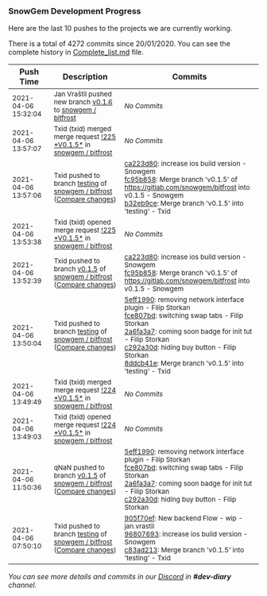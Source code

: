 
### SnowGem Development Progress

Here are the last 10 pushes to the projects we are currently working.

There is a total of 4272 commits since 20/01/2020. You can see the complete history in
 [Complete_list.md](Complete_list.md) file.

| Push Time | Description | Commits |
| --- | --- | --- |
| <sub>2021-04-06 15:32:04</sub> | <sub>Jan Vraštil pushed new branch [v0\.1\.6](https://gitlab.com/snowgem/bitfrost/commits/v0.1.6) to [snowgem / bitfrost](https://gitlab.com/snowgem/bitfrost)</sub> | <sub>_No Commits_</sub> |
| <sub>2021-04-06 13:57:07</sub> | <sub>Txid (txid) merged merge request [\!225 \*V0\.1\.5\*](https://gitlab.com/snowgem/bitfrost/-/merge_requests/225) in [snowgem / bitfrost](https://gitlab.com/snowgem/bitfrost)</sub> | <sub>_No Commits_</sub> |
| <sub>2021-04-06 13:57:06</sub> | <sub>Txid pushed to branch [testing](https://gitlab.com/snowgem/bitfrost/commits/testing) of [snowgem / bitfrost](https://gitlab.com/snowgem/bitfrost) ([Compare changes](https://gitlab.com/snowgem/bitfrost/compare/8ddcb41eec1731dadf551b362a43d5bba8a4db9e...b32eb9cef0b5f37e69fba7a2705db4233753c547))</sub> | <sub>[ca223d80](https://gitlab.com/snowgem/bitfrost/-/commit/ca223d80891b8ea55830a7077ba7c051d9aa79a0): increase ios build version - Snowgem<br>[fc95b858](https://gitlab.com/snowgem/bitfrost/-/commit/fc95b8582bee24d8cc0dee31f82e3faeee8e7fbc): Merge branch 'v0.1.5' of https://gitlab.com/snowgem/bitfrost into v0.1.5 - Snowgem<br>[b32eb9ce](https://gitlab.com/snowgem/bitfrost/-/commit/b32eb9cef0b5f37e69fba7a2705db4233753c547): Merge branch 'v0.1.5' into 'testing' - Txid</sub> |
| <sub>2021-04-06 13:53:38</sub> | <sub>Txid (txid) opened merge request [\!225 \*V0\.1\.5\*](https://gitlab.com/snowgem/bitfrost/-/merge_requests/225) in [snowgem / bitfrost](https://gitlab.com/snowgem/bitfrost)</sub> | <sub>_No Commits_</sub> |
| <sub>2021-04-06 13:52:39</sub> | <sub>Txid pushed to branch [v0\.1\.5](https://gitlab.com/snowgem/bitfrost/commits/v0.1.5) of [snowgem / bitfrost](https://gitlab.com/snowgem/bitfrost) ([Compare changes](https://gitlab.com/snowgem/bitfrost/compare/c292a30d1a31c36a0fb2e1a9573f7293cb3c3ff5...fc95b8582bee24d8cc0dee31f82e3faeee8e7fbc))</sub> | <sub>[ca223d80](https://gitlab.com/snowgem/bitfrost/-/commit/ca223d80891b8ea55830a7077ba7c051d9aa79a0): increase ios build version - Snowgem<br>[fc95b858](https://gitlab.com/snowgem/bitfrost/-/commit/fc95b8582bee24d8cc0dee31f82e3faeee8e7fbc): Merge branch 'v0.1.5' of https://gitlab.com/snowgem/bitfrost into v0.1.5 - Snowgem</sub> |
| <sub>2021-04-06 13:50:04</sub> | <sub>Txid pushed to branch [testing](https://gitlab.com/snowgem/bitfrost/commits/testing) of [snowgem / bitfrost](https://gitlab.com/snowgem/bitfrost) ([Compare changes](https://gitlab.com/snowgem/bitfrost/compare/c83ad21324844a4fe78587b88e680cebe380a512...8ddcb41eec1731dadf551b362a43d5bba8a4db9e))</sub> | <sub>[5eff1990](https://gitlab.com/snowgem/bitfrost/-/commit/5eff1990f32542a0e8c6fc1999e74af57b0d78de): removing network interface plugin - Filip Storkan<br>[fce807bd](https://gitlab.com/snowgem/bitfrost/-/commit/fce807bd1398a767b769afdc67c5d5872e99bfd0): switching swap tabs - Filip Storkan<br>[2a6fa3a7](https://gitlab.com/snowgem/bitfrost/-/commit/2a6fa3a7dfb84e7d87c38127f7aea346d791c043): coming soon badge for init tut - Filip Storkan<br>[c292a30d](https://gitlab.com/snowgem/bitfrost/-/commit/c292a30d1a31c36a0fb2e1a9573f7293cb3c3ff5): hiding buy button - Filip Storkan<br>[8ddcb41e](https://gitlab.com/snowgem/bitfrost/-/commit/8ddcb41eec1731dadf551b362a43d5bba8a4db9e): Merge branch 'v0.1.5' into 'testing' - Txid</sub> |
| <sub>2021-04-06 13:49:49</sub> | <sub>Txid (txid) merged merge request [\!224 \*V0\.1\.5\*](https://gitlab.com/snowgem/bitfrost/-/merge_requests/224) in [snowgem / bitfrost](https://gitlab.com/snowgem/bitfrost)</sub> | <sub>_No Commits_</sub> |
| <sub>2021-04-06 13:49:03</sub> | <sub>Txid (txid) opened merge request [\!224 \*V0\.1\.5\*](https://gitlab.com/snowgem/bitfrost/-/merge_requests/224) in [snowgem / bitfrost](https://gitlab.com/snowgem/bitfrost)</sub> | <sub>_No Commits_</sub> |
| <sub>2021-04-06 11:50:36</sub> | <sub>qNaN pushed to branch [v0\.1\.5](https://gitlab.com/snowgem/bitfrost/commits/v0.1.5) of [snowgem / bitfrost](https://gitlab.com/snowgem/bitfrost) ([Compare changes](https://gitlab.com/snowgem/bitfrost/compare/96807693522b07ef6bf99c55bd900921550b8d94...c292a30d1a31c36a0fb2e1a9573f7293cb3c3ff5))</sub> | <sub>[5eff1990](https://gitlab.com/snowgem/bitfrost/-/commit/5eff1990f32542a0e8c6fc1999e74af57b0d78de): removing network interface plugin - Filip Storkan<br>[fce807bd](https://gitlab.com/snowgem/bitfrost/-/commit/fce807bd1398a767b769afdc67c5d5872e99bfd0): switching swap tabs - Filip Storkan<br>[2a6fa3a7](https://gitlab.com/snowgem/bitfrost/-/commit/2a6fa3a7dfb84e7d87c38127f7aea346d791c043): coming soon badge for init tut - Filip Storkan<br>[c292a30d](https://gitlab.com/snowgem/bitfrost/-/commit/c292a30d1a31c36a0fb2e1a9573f7293cb3c3ff5): hiding buy button - Filip Storkan</sub> |
| <sub>2021-04-06 07:50:10</sub> | <sub>Txid pushed to branch [testing](https://gitlab.com/snowgem/bitfrost/commits/testing) of [snowgem / bitfrost](https://gitlab.com/snowgem/bitfrost) ([Compare changes](https://gitlab.com/snowgem/bitfrost/compare/52a970a99da087e5ef5112a46f0dbf5504bb8afe...c83ad21324844a4fe78587b88e680cebe380a512))</sub> | <sub>[905f70ef](https://gitlab.com/snowgem/bitfrost/-/commit/905f70ef2a056c2ffb544f184dc383db8bbd9e1f): New backend Flow - wip - jan.vrastil<br>[96807693](https://gitlab.com/snowgem/bitfrost/-/commit/96807693522b07ef6bf99c55bd900921550b8d94): increase ios build version - Snowgem<br>[c83ad213](https://gitlab.com/snowgem/bitfrost/-/commit/c83ad21324844a4fe78587b88e680cebe380a512): Merge branch 'v0.1.5' into 'testing' - Txid</sub> |

_You can see more details and commits in our [Discord](https://discord.gg/zumGnbg) in **#dev-diary** channel._
